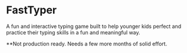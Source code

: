 # FastTyper
A fun and interactive typing game built to help younger kids perfect and practice their typing skills in a fun and meaningful way.

**Not production ready. Needs a few more months of solid effort.
